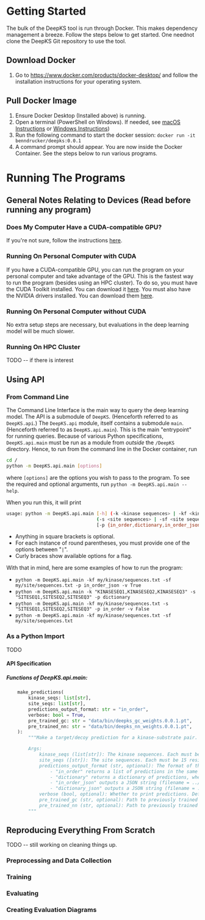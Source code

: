 # Getting Started
The bulk of the DeepKS tool is run through Docker. This makes dependency management a breeze. Follow the steps below to get started. One neednot clone the DeepKS Git repository to use the tool.

## Download Docker
1. Go to https://www.docker.com/products/docker-desktop/ and follow the installation instructions for your operating system.

## Pull Docker Image
<!--TODO: Credentials-->
1. Ensure Docker Desktop (Installed above) is running.
2. Open a terminal (PowerShell on Windows). If needed, see [macOS Instructions](https://www.google.com/url?sa=t&rct=j&q=&esrc=s&source=web&cd=&ved=2ahUKEwj8_KLpx9L8AhW_D1kFHSxoCMUQFnoECA0QAQ&url=https%3A%2F%2Fsupport.apple.com%2Fguide%2Fterminal%2Fopen-or-quit-terminal-apd5265185d-f365-44cb-8b09-71a064a42125%2Fmac&usg=AOvVaw38yunYqFSDSP2S9Bs-zTTX) or [Windows Instructions](https://learn.microsoft.com/en-us/powershell/scripting/windows-powershell/starting-windows-powershell?view=powershell-7.3))
3. Run the following command to start the docker session: `docker run -it benndrucker/deepks:0.0.1`
4. A command prompt should appear. You are now inside the Docker Container. See the steps below to run various programs.

# Running The Programs
## General Notes Relating to Devices (Read before running any program)
### Does My Computer Have a CUDA-compatible GPU?
If you're not sure, follow the instructions [here](https://askubuntu.com/a/1273434).
### Running On Personal Computer with CUDA
If you have a CUDA-compatible GPU, you can run the program on your personal computer and take advantage of the GPU. This is the fastest way to run the program (besides using an HPC cluster). To do so, you must have the CUDA Toolkit installed. You can download it [here](https://developer.nvidia.com/cuda-downloads). You must also have the NVIDIA drivers installed. You can download them [here](https://www.nvidia.com/Download/index.aspx?lang=en-us). <!-- TODO Verify -->
### Running On Personal Computer without CUDA
No extra setup steps are necessary, but evaluations in the deep learning model will be much slower.
### Running On HPC Cluster
TODO -- if there is interest

## Using API
### From Command Line
The Command Line Interface is the main way to query the deep learning model. The API is a submodule of `DeepKS`. (Henceforth referred to as `DeepKS.api`.) The `DeepKS.api` module, itself contains a submodule `main`. (Henceforth referred to as `DeepKS.api.main`). This is the main "entrypoint" for running queries. Because of various Python specifications, `DeepKS.api.main` must be run as a module from _outside_ the `/DeepKS` directory. Hence, to run from the command line in the Docker container, run 

```bash
cd /
python -m DeepKS.api.main [options]
```
where `[options]` are the options you wish to pass to the program. To see the required and optional arguments, run `python -m DeepKS.api.main --help`.

When you run this, it will print 

```bash
usage: python -m DeepKS.api.main [-h] (-k <kinase sequences> | -kf <kinase sequences file>)
                                 (-s <site sequences> | -sf <site sequences file>)
                                 [-p {in_order,dictionary,in_order_json,dictionary_json}] [-v VERBOSE]
```
- Anything in square brackets is optional.
- For each instance of round parentheses, you must provide one of the options between "`|`". 
- Curly braces show available options for a flag.

With that in mind, here are some examples of how to run the program:

- `python -m DeepKS.api.main -kf my/kinase/sequences.txt -sf my/site/sequences.txt -p in_order_json -v True`
- `python -m DeepKS.api.main -k "KINASESEQ1,KINASESEQ2,KINASESEQ3" -s "SITESEQ1,SITESEQ2,SITESEQ3" -p dictionary`
- `python -m DeepKS.api.main -kf my/kinase/sequences.txt -s "SITESEQ1,SITESEQ2,SITESEQ3" -p in_order -v False`
- `python -m DeepKS.api.main -kf my/kinase/sequences.txt -sf my/site/sequences.txt`

### As a Python Import
TODO
#### API Specification
##### Functions of DeepKS.api.main:
```python
    make_predictions(
        kinase_seqs: list[str],
        site_seqs: list[str],
        predictions_output_format: str = "in_order",
        verbose: bool = True,
        pre_trained_gc: str = "data/bin/deepks_gc_weights.0.0.1.pt",
        pre_trained_nn: str = "data/bin/deepks_nn_weights.0.0.1.pt",
    ):
        """Make a target/decoy prediction for a kinase-substrate pair.

        Args:
            kinase_seqs (list[str]): The kinase sequences. Each must be <= 4128 residues long.
            site_seqs ([str]): The site sequences. Each must be 15 residues long.
            predictions_output_format (str, optional): The format of the output. Defaults to "in_order".
                - "in_order" returns a list of predictions in the same order as the input kinases and sites.
                - "dictionary" returns a dictionary of predictions, where the keys are the input kinases and sites and the values are the predictions.
                - "in_order_json" outputs a JSON string (filename = ../out/current-date-and-time.json of a list of predictions in the same order as the input kinases and sites.
                - "dictionary_json" outputs a JSON string (filename = ../out/current-date-and-time.json) of a dictionary of predictions, where the keys are the input kinases and sites and the values are the predictions.
            verbose (bool, optional): Whether to print predictions. Defaults to True.
            pre_trained_gc (str, optional): Path to previously trained group classifier model state. Defaults to "data/bin/deepks_weights.0.0.1.pt".
            pre_trained_nn (str, optional): Path to previously trained neural network model state. Defaults to "data/bin/deepks_weights.0.0.1.pt".
        """
```

## Reproducing Everything From Scratch
TODO -- still working on cleaning things up.
### Preprocessing and Data Collection
### Training
### Evaluating
### Creating Evaluation Diagrams

